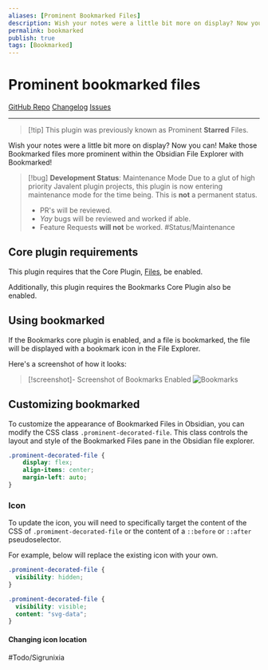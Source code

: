 ```yaml
---
aliases: [Prominent Bookmarked Files]
description: Wish your notes were a little bit more on display? Now you can with
permalink: bookmarked
publish: true
tags: [Bookmarked]
---
```


# Prominent bookmarked files

[GitHub Repo](https://github.com/valentine195/obsidian-prominent-starred-files "Repo") [Changelog](https://github.com/valentine195/obsidian-prominent-starred-files/blob/c20b10cf110192c23fd198158bf5c8e1bd76b8ac/CHANGELOG.md "Changelog") [Issues](https://github.com/valentine195/obsidian-prominent-starred-files/issues?q=is%3Aissue+is%3Aopen+sort%3Aupdated-desc "Issues")

---

> [!tip] This plugin was previously known as Prominent **Starred** Files.

Wish your notes were a little bit more on display? Now you can! Make those Bookmarked files more prominent within the Obsidian File Explorer with Bookmarked!

> [!bug] **Development Status**: Maintenance Mode
> Due to a glut of high priority Javalent plugin projects, this plugin is now entering maintenance mode for the time being. This is **not** a permanent status.
> - PR's will be reviewed.
> - *Yay* bugs will be reviewed and worked if able.
> - Feature Requests **will not** be worked.
> #Status/Maintenance 

## Core plugin requirements

This plugin requires that the Core Plugin, [Files](https://help.obsidian.md/Plugins/File+explorer "Obsidian"), be enabled. 

Additionally, this plugin requires the Bookmarks Core Plugin also be enabled. 

## Using bookmarked

If the Bookmarks core plugin is enabled, and a file is bookmarked, the file will be displayed with a bookmark icon in the File Explorer. 

Here's a screenshot of how it looks:

>[!screenshot]- Screenshot of Bookmarks Enabled
>![Bookmarks](https://github.com/valentine195/fantasy-statblocks/blob/gh-pages/images/starred/bookmarks.png?raw=true)

## Customizing bookmarked

To customize the appearance of Bookmarked Files in Obsidian, you can modify the CSS class `.prominent-decorated-file`. This class controls the layout and style of the Bookmarked Files pane in the Obsidian file explorer.

```css
.prominent-decorated-file {
    display: flex;
    align-items: center;
    margin-left: auto;
}
```

### Icon

To update the icon, you will need to specifically target the content of the CSS of `.promiment-decorated-file` or the content of a `::before` or `::after` pseudoselector. 

For example, below will replace the existing icon with your own.
```css
.prominent-decorated-file {
  visibility: hidden;
}

.prominent-decorated-file {
  visibility: visible;
  content: "svg-data";
}
```

#### Changing icon location

#Todo/Sigrunixia 